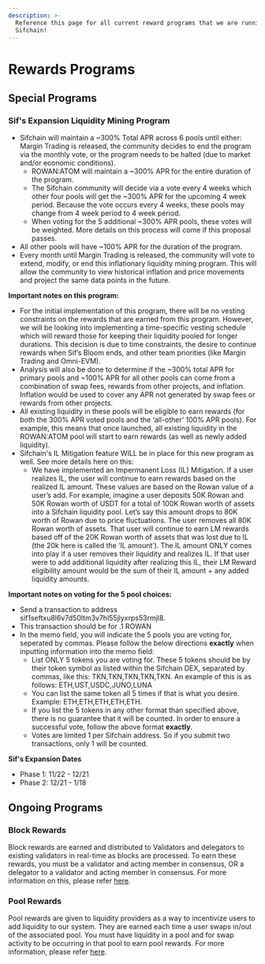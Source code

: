 ```yaml
---
description: >-
  Reference this page for all current reward programs that we are running at
  Sifchain!
---
```


# Rewards Programs

## Special Programs

### Sif's Expansion Liquidity Mining Program

* Sifchain will maintain a \~300% Total APR across 6 pools until either: Margin Trading is released, the community decides to end the program via the monthly vote, or the program needs to be halted (due to market and/or economic conditions).
  * ROWAN:ATOM will maintain a \~300% APR for the entire duration of the program.
  * The Sifchain community will decide via a vote every 4 weeks which other four pools will get the \~300% APR for the upcoming 4 week period. Because the vote occurs every 4 weeks, these pools may change from 4 week period to 4 week period.
  * When voting for the 5 additional \~300% APR pools, these votes will be weighted.  More details on this process will come if this proposal passes.
* All other pools will have \~100% APR for the duration of the program.
* Every month until Margin Trading is released, the community will vote to extend, modify, or end this inflationary liquidity mining program. This will allow the community to view historical inflation and price movements and project the same data points in the future. &#x20;

**Important notes on this program:**

* For the initial implementation of this program, there will be no vesting constraints on the rewards that are earned from this program. However, we will be looking into implementing a time-specific vesting schedule which will reward those for keeping their liquidity pooled for longer durations. This decision is due to time constraints, the desire to continue rewards when Sif’s Bloom ends, and other team priorities (like Margin Trading and Omni-EVM).
* Analysis will also be done to determine if the \~300% total APR for primary pools and \~100% APR for all other pools can come from a combination of swap fees, rewards from other projects, and inflation. Inflation would be used to cover any APR not generated by swap fees or rewards from other projects.
* All existing liquidity in these pools will be eligible to earn rewards (for both the 300% APR voted pools and the ‘all-other’ 100% APR pools). For example, this means that once launched, all existing liquidity in the ROWAN:ATOM pool will start to earn rewards (as well as newly added liquidity).&#x20;
* Sifchain's IL Mitigation feature WILL be in place for this new program as well. See more details here on this:
  * We have implemented an Impermanent Loss (IL) Mitigation. If a user realizes IL, the user will continue to earn rewards based on the realized IL amount. These values are based on the Rowan value of a user’s add. For example, imagine a user deposits 50K Rowan and 50K Rowan worth of USDT for a total of 100K Rowan worth of assets into a Sifchain liquidity pool. Let’s say this amount drops to 80K worth of Rowan due to price fluctuations. The user removes all 80K Rowan worth of assets. That user will continue to earn LM rewards based off of the 20K Rowan worth of assets that was lost due to IL (the 20k here is called the ‘IL amount’). The IL amount ONLY comes into play if a user removes their liquidity and realizes IL. If that user were to add additional liquidity after realizing this IL, their LM Reward eligibility amount would be the sum of their IL amount + any added liquidity amounts.

**Important notes on voting for the 5 pool choices:**

* Send a transaction to address sif1seftxu8l6v7d50ltm3v7hl55jlyxrps53rmjl8.
* This transaction should be for .1 ROWAN
* In the memo field, you will indicate the 5 pools you are voting for, seperated by commas. Please follow the below directions **exactly** when inputting information into the memo field:
  * List ONLY 5 tokens you are voting for. These 5 tokens should be by their token symbol as listed within the Sifchain DEX, separated by commas, like this: TKN,TKN,TKN,TKN,TKN. An example of this is as follows: ETH,UST,USDC,JUNO,LUNA
  * You can list the same token all 5 times if that is what you desire. Example: ETH,ETH,ETH,ETH,ETH.
  * If you list the 5 tokens in any other format than specified above, there is no guarantee that it will be counted. In order to ensure a successful vote, follow the above format **exactly**.
  * Votes are limited 1 per Sifchain address. So if you submit two transactions, only 1 will be counted.

**Sif's Expansion Dates**

* Phase 1: 11/22 - 12/21
* Phase 2: 12/21 - 1/18

## Ongoing Programs

### Block Rewards

Block rewards are earned and distributed to Validators and delegators to existing validators in real-time as blocks are processed. To earn these rewards, you must be a validator and acting member in consensus, OR a delegator to a validator and acting member in consensus. For more information on this, please refer [here](https://docs.sifchain.finance/roles/validators#block-rewards).

### Pool Rewards

Pool rewards are given to liquidity providers as a way to incentivize users to add liquidity to our system. They are earned each time a user swaps in/out of the associated pool. You must have liquidity in a pool and for swap activity to be occurring in that pool to earn pool rewards. For more information, please refer [here](https://docs.sifchain.finance/core-concepts/liquidity-pool#liquidity-provider-income-determination).
